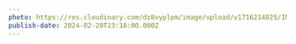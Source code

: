 ```yaml
---
photo: https://res.cloudinary.com/dz8vyplpm/image/upload/v1716214825/IMG_9035_a93kan.jpg
publish-date: 2024-02-20T23:18:00.000Z
---
```

